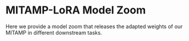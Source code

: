 # MITAMP-LoRA Model Zoom

Here we provide a model zoom that releases the adapted weights of our MITAMP in different downstream tasks.

